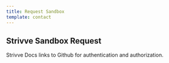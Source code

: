 ```yaml
---
title: Request Sandbox
template: contact
---
```


## Strivve Sandbox Request
Strivve Docs links to Github for authentication and authorization.

